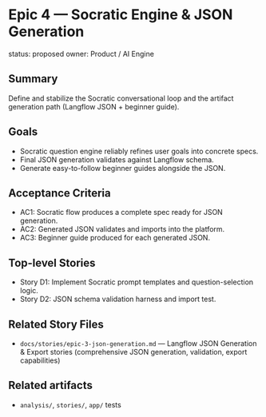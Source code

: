 # Epic 4 — Socratic Engine & JSON Generation

status: proposed
owner: Product / AI Engine

## Summary
Define and stabilize the Socratic conversational loop and the artifact generation path (Langflow JSON + beginner guide).

## Goals
- Socratic question engine reliably refines user goals into concrete specs.
- Final JSON generation validates against Langflow schema.
- Generate easy-to-follow beginner guides alongside the JSON.

## Acceptance Criteria
- AC1: Socratic flow produces a complete spec ready for JSON generation.
- AC2: Generated JSON validates and imports into the platform.
- AC3: Beginner guide produced for each generated JSON.

## Top-level Stories
- Story D1: Implement Socratic prompt templates and question-selection logic.
- Story D2: JSON schema validation harness and import test.

## Related Story Files
- `docs/stories/epic-3-json-generation.md` — Langflow JSON Generation & Export stories (comprehensive JSON generation, validation, export capabilities)

## Related artifacts
- `analysis/`, `stories/`, `app/` tests
